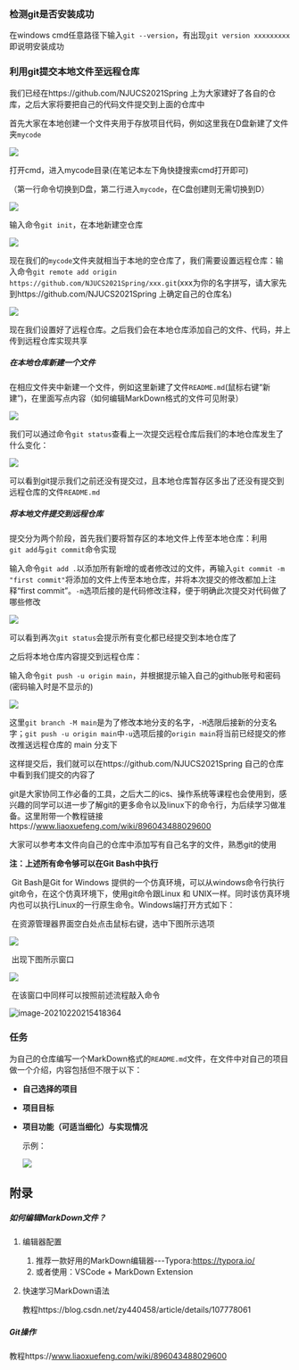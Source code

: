 ### 检测git是否安装成功

在windows cmd任意路径下输入`git --version`，有出现`git version xxxxxxxxx`即说明安装成功

### 利用git提交本地文件至远程仓库

我们已经在https://github.com/NJUCS2021Spring 上为大家建好了各自的仓库，之后大家将要把自己的代码文件提交到上面的仓库中

首先大家在本地创建一个文件夹用于存放项目代码，例如这里我在D盘新建了文件夹`mycode`

![](https://gitee.com/Coder-Colder/typora-pic-bed/raw/master/img/image.png)

打开cmd，进入mycode目录(在笔记本左下角快捷搜索cmd打开即可)

（第一行命令切换到D盘，第二行进入`mycode`，在C盘创建则无需切换到D）

![](https://gitee.com/Coder-Colder/typora-pic-bed/raw/master/img/image1.png)

输入命令`git init`，在本地新建空仓库

![](https://gitee.com/Coder-Colder/typora-pic-bed/raw/master/img/image2.png)

现在我们的`mycode`文件夹就相当于本地的空仓库了，我们需要设置远程仓库：输入命令`git remote add origin https://github.com/NJUCS2021Spring/xxx.git`(xxx为你的名字拼写，请大家先到https://github.com/NJUCS2021Spring 上确定自己的仓库名)

![](https://gitee.com/Coder-Colder/typora-pic-bed/raw/master/img/image5.png)

现在我们设置好了远程仓库。之后我们会在本地仓库添加自己的文件、代码，并上传到远程仓库实现共享

##### 在本地仓库新建一个文件

在相应文件夹中新建一个文件，例如这里新建了文件`README.md`(鼠标右键“新建”)，在里面写点内容（如何编辑MarkDown格式的文件可见附录）

![](https://gitee.com/Coder-Colder/typora-pic-bed/raw/master/img/image6.png)

我们可以通过命令`git status`查看上一次提交远程仓库后我们的本地仓库发生了什么变化：

![](https://gitee.com/Coder-Colder/typora-pic-bed/raw/master/img/image7.png)

可以看到git提示我们之前还没有提交过，且本地仓库暂存区多出了还没有提交到远程仓库的文件`README.md`

##### 将本地文件提交到远程仓库

提交分为两个阶段，首先我们要将暂存区的本地文件上传至本地仓库：利用`git add`与`git commit`命令实现

输入命令`git add .`以添加所有新增的或者修改过的文件，再输入`git commit -m "first commit"`将添加的文件上传至本地仓库，并将本次提交的修改都加上注释“first commit”。`-m`选项后接的是代码修改注释，便于明确此次提交对代码做了哪些修改

![](https://gitee.com/Coder-Colder/typora-pic-bed/raw/master/img/iamge8.png)

可以看到再次`git status`会提示所有变化都已经提交到本地仓库了

之后将本地仓库内容提交到远程仓库：

输入命令`git push -u origin main`，并根据提示输入自己的github账号和密码(密码输入时是不显示的)

![](https://gitee.com/Coder-Colder/typora-pic-bed/raw/master/img/image9.png)

这里`git branch -M main`是为了修改本地分支的名字，`-M`选限后接新的分支名字；`git push -u origin main`中`-u`选项后接的`origin main`将当前已经提交的修改推送远程仓库的 main 分支下

这样提交后，我们就可以在https://github.com/NJUCS2021Spring 自己的仓库中看到我们提交的内容了



git是大家协同工作必备的工具，之后大二的ics、操作系统等课程也会使用到，感兴趣的同学可以进一步了解git的更多命令以及linux下的命令行，为后续学习做准备。这里附带一个教程链接https://www.liaoxuefeng.com/wiki/896043488029600



大家可以参考本文件向自己的仓库中添加写有自己名字的文件，熟悉git的使用

**注：上述所有命令够可以在Git Bash中执行**

​	Git Bash是Git for Windows 提供的一个仿真环境，可以从windows命令行执行git命令，在这个仿真环境下，使用git命令跟Linux 和 UNIX一样。同时该仿真环境内也可以执行Linux的一行原生命令。Windows端打开方式如下：

​	在资源管理器界面空白处点击鼠标右键，选中下图所示选项

![](https://gitee.com/Coder-Colder/typora-pic-bed/raw/master/img/image11.png)

​	出现下图所示窗口

![](https://gitee.com/Coder-Colder/typora-pic-bed/raw/master/img/image12.png)

​	在该窗口中同样可以按照前述流程敲入命令

![image-20210220215418364](https://gitee.com/Coder-Colder/typora-pic-bed/raw/master/img/image-20210220215418364.png)

### 任务

​	为自己的仓库编写一个MarkDown格式的`README.md`文件，在文件中对自己的项目做一个介绍，内容包括但不限于以下：

+ **自己选择的项目**

+ **项目目标**

+ **项目功能（可适当细化）与实现情况**

  示例：

  ![](https://gitee.com/Coder-Colder/typora-pic-bed/raw/master/img/image10.png)

## 附录

##### 如何编辑MarkDown文件？

1. 编辑器配置

   1. 推荐一款好用的MarkDown编辑器---Typora:https://typora.io/
   2. 或者使用：VSCode + MarkDown Extension

2. 快速学习MarkDown语法

   教程https://blog.csdn.net/zy440458/article/details/107778061

##### Git操作

教程https://www.liaoxuefeng.com/wiki/896043488029600





